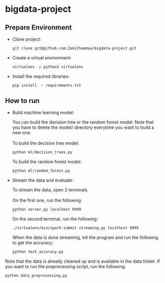 # bigdata-project
## Prepare Environment
* Clone project:

  ```bash
  git clone git@github.com:ZakiChammaa/bigdata-project.git
  ```
* Create a virtual environment:

  ```bash
  virtualenv -p python3 virtualenv
  ```
* Install the required libraries:
  
  ```bash
  pip install -r requirements.txt
  ```
## How to run
* Build machine learning model:
  
  You can build the decision tree or the random forest model. Note that you have to delete the model/ directory everytime you want to build a new one.<br><br>
  To build the decision tree model:
  ```bash
  python ml/decision_trees.py
  ```
  To build the random forest model:
  ```bash
  python ml/random_forest.py
  ```
* Stream the data and evaluate:

  To stream the data, open 2 terminals.<br><br>
  On the first one, run the following:
  ```bash
  python server.py localhost 9999
  ```
  On the second terminal, run the following:
  ```bash
  ./virtualenv/bin/spark-submit streaming.py localhost 9999
  ```
  When the data is done streaming, kill the program and run the following to get the accuracy:
  ```bash
  python test_accuracy.py
  ```

Note that the data is already cleaned up and is available in the data folder. If you want to run the preprocessing script, run the following:


```bash
python data_preprocessing.py
```
